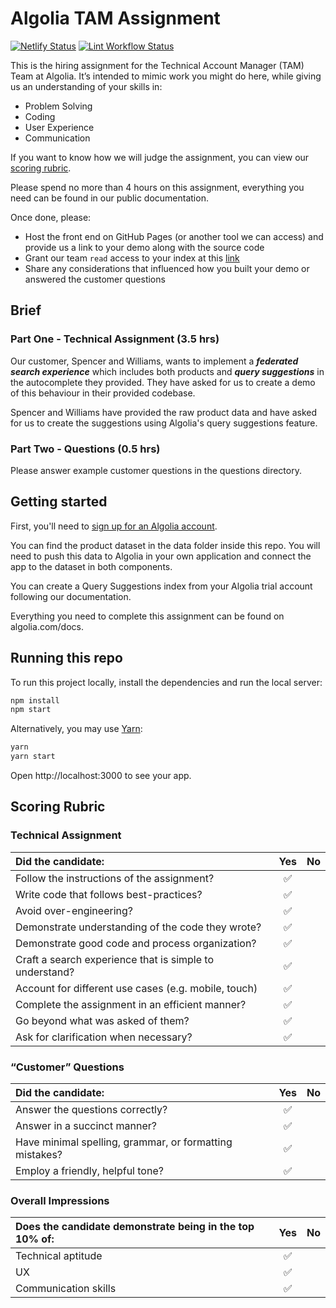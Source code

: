 # Algolia TAM Assignment

[![Netlify Status](https://api.netlify.com/api/v1/badges/aa94b7fe-c0e4-4c02-a673-d9a11aea3c20/deploy-status)](https://app.netlify.com/sites/gabrielecanepa-algolia-assignment/deploys)
[![Lint Workflow Status](https://github.com/gabrielecanepa/algolia-tam-assignment/workflows/Lint/badge.svg)](https://github.com/gabrielecanepa/algolia-tam-assignment/actions/workflows/lint.yml)

This is the hiring assignment for the Technical Account Manager (TAM) Team at Algolia. It’s intended to mimic work you might do here, while giving us an understanding of your skills in:

* Problem Solving  
* Coding  
* User Experience  
* Communication  

If you want to know how we will judge the assignment, you can view our [scoring rubric](https://github.com/algolia/algolia-tam-assignment#scoring-rubric).  

Please spend no more than 4 hours on this assignment, everything you need can be found in our public documentation.  

Once done, please:
- Host the front end on GitHub Pages (or another tool we can access) and provide us a link to your demo along with the source code 
- Grant our team `read` access to your index at this [link](https://www.algolia.com/account/support)
- Share any considerations that influenced how you built your demo or answered the customer questions  

## Brief

### Part One - Technical Assignment (3.5 hrs)

Our customer, Spencer and Williams, wants to implement a **_federated search experience_** which includes both products and **_query suggestions_** in the autocomplete they provided. They have asked for us to create a demo of this behaviour in their provided codebase.  
  
Spencer and Williams have provided the raw product data and have asked for us to create the suggestions using Algolia's query suggestions feature.  
  
### Part Two - Questions (0.5 hrs)

Please answer example customer questions in the questions directory.  
  
## Getting started

First, you'll need to [sign up for an Algolia account](https://algolia.com/users/sign_up).  
  
You can find the product dataset in the data folder inside this repo. You will need to push this data to Algolia in your own application and connect the app to the dataset in both components.  
  
You can create a Query Suggestions index from your Algolia trial account following our documentation.  

Everything you need to complete this assignment can be found on algolia.com/docs.  
  
## Running this repo
  
To run this project locally, install the dependencies and run the local server:  
  
```sh
npm install
npm start
```
  
Alternatively, you may use [Yarn](https://http://yarnpkg.com/):  
  
```sh
yarn
yarn start
```
  
Open http://localhost:3000 to see your app.  
  
## Scoring Rubric
  
### Technical Assignment
  
| Did the candidate:                                             | Yes   | No    |
| :------------------------------------------------------------- | :---: | :---: |
| Follow the instructions of the assignment?                     |  ✅   |      |
| Write code that follows best-practices?                        |  ✅   |      |
| Avoid over-engineering?                                        |  ✅   |      |
| Demonstrate understanding of the code they wrote?              |  ✅   |      |
| Demonstrate good code and process organization?                |  ✅   |      |
| Craft a search experience that is simple to understand?        |  ✅   |      |
| Account for different use cases (e.g. mobile, touch)           |  ✅   |      |
| Complete the assignment in an efficient manner?                |  ✅   |      |
| Go beyond what was asked of them?                              |  ✅   |      |
| Ask for clarification when necessary?                          |  ✅   |      |

### “Customer” Questions

| Did the candidate:                                      | Yes   | No    |
| :------------------------------------------------------ | :---: | :---: |
| Answer the questions correctly?                         |  ✅   |      |
| Answer in a succinct manner?                            |  ✅   |      |
| Have minimal spelling, grammar, or formatting mistakes? |  ✅   |      |
| Employ a friendly, helpful tone?                        |  ✅   |      |

### Overall Impressions

| Does the candidate demonstrate being in the top 10% of: | Yes  | No   |
| :------------------------------------------------------ | :---: | :---: |
| Technical aptitude                                      |  ✅   |      |
| UX                                                      |  ✅   |      |
| Communication skills                                    |  ✅   |      |
